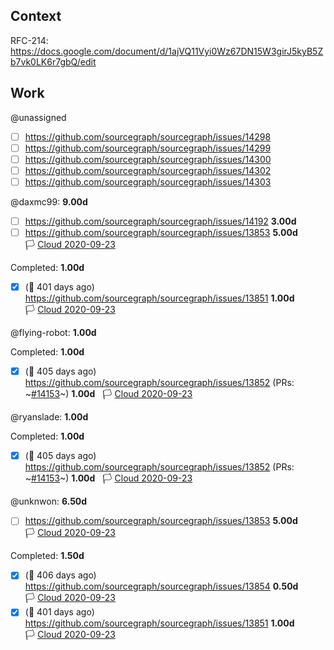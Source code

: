 ## Context

RFC-214: https://docs.google.com/document/d/1ajVQ11Vyi0Wz67DN15W3girJ5kyB5Zb7vk0LK6r7gbQ/edit

## Work

<!-- BEGIN WORK -->
<!-- BEGIN ASSIGNEE:  -->
@unassigned

- [ ] https://github.com/sourcegraph/sourcegraph/issues/14298 
- [ ] https://github.com/sourcegraph/sourcegraph/issues/14299 
- [ ] https://github.com/sourcegraph/sourcegraph/issues/14300 
- [ ] https://github.com/sourcegraph/sourcegraph/issues/14302 
- [ ] https://github.com/sourcegraph/sourcegraph/issues/14303 
<!-- END ASSIGNEE -->

<!-- BEGIN ASSIGNEE: daxmc99 -->
@daxmc99: __9.00d__

- [ ] https://github.com/sourcegraph/sourcegraph/issues/14192  __3.00d__
- [ ] https://github.com/sourcegraph/sourcegraph/issues/13853  __5.00d__   🏳️ [Cloud 2020-09-23](https://github.com/sourcegraph/sourcegraph/milestones/0)

Completed: __1.00d__
- [x] (🏁 401 days ago) https://github.com/sourcegraph/sourcegraph/issues/13851  __1.00d__   🏳️ [Cloud 2020-09-23](https://github.com/sourcegraph/sourcegraph/milestones/0)
<!-- END ASSIGNEE -->

<!-- BEGIN ASSIGNEE: flying-robot -->
@flying-robot: __1.00d__


Completed: __1.00d__
- [x] (🏁 405 days ago) https://github.com/sourcegraph/sourcegraph/issues/13852 (PRs: ~[#14153](https://github.com/sourcegraph/sourcegraph/pull/14153)~) __1.00d__   🏳️ [Cloud 2020-09-23](https://github.com/sourcegraph/sourcegraph/milestones/0)
<!-- END ASSIGNEE -->

<!-- BEGIN ASSIGNEE: ryanslade -->
@ryanslade: __1.00d__


Completed: __1.00d__
- [x] (🏁 405 days ago) https://github.com/sourcegraph/sourcegraph/issues/13852 (PRs: ~[#14153](https://github.com/sourcegraph/sourcegraph/pull/14153)~) __1.00d__   🏳️ [Cloud 2020-09-23](https://github.com/sourcegraph/sourcegraph/milestones/0)
<!-- END ASSIGNEE -->

<!-- BEGIN ASSIGNEE: unknwon -->
@unknwon: __6.50d__

- [ ] https://github.com/sourcegraph/sourcegraph/issues/13853  __5.00d__   🏳️ [Cloud 2020-09-23](https://github.com/sourcegraph/sourcegraph/milestones/0)

Completed: __1.50d__
- [x] (🏁 406 days ago) https://github.com/sourcegraph/sourcegraph/issues/13854  __0.50d__   🏳️ [Cloud 2020-09-23](https://github.com/sourcegraph/sourcegraph/milestones/0)
- [x] (🏁 401 days ago) https://github.com/sourcegraph/sourcegraph/issues/13851  __1.00d__   🏳️ [Cloud 2020-09-23](https://github.com/sourcegraph/sourcegraph/milestones/0)
<!-- END ASSIGNEE -->
<!-- END WORK -->
